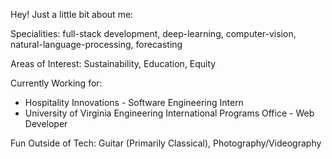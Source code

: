 Hey! Just a little bit about me:

Specialities: full-stack development, deep-learning, computer-vision, natural-language-processing, forecasting

Areas of Interest: Sustainability, Education, Equity

Currently Working for: 
- Hospitality Innovations - Software Engineering Intern
- University of Virginia Engineering International Programs Office - Web Developer

Fun Outside of Tech: Guitar (Primarily Classical), Photography/Videography
